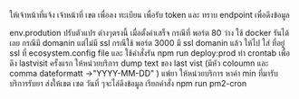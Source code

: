 ให้เจ้าหน้าที่แจ้ง เจ้าหน้าที่ เขต เพื่อลง ทะเบียน เพื่อรับ token และ ทราบ endpoint เพื่อดึงข้อมูล

env.prodution ปรับตัวแปร ต่างๆตรงนี้ 
เมื่อตั้งค่าเสร็จ
กรณีที่ พอร์ต 80 ว่าง ใช้ docker รันได้เลย กรณีมี domanin แต่ไม่มี ssl
กรณีใช้ พอร์ต 3000 มี ssl domanin แล้ว ให้ไป ใส่ ที่อยู่ ssl ที่ ecosystem.config file และ ใช้คำสั่งรัน npm run deploy:prod
ทำ crontab เพื่อดึง lastvisit  ครั้งแรก ให้หน่วยบริการ dump text ของ last vist  (มีหัว coloumn และ comma dateformatt ->"YYYY-MM-DD" ) 
แพ้ยา ให้หน่วยบริการ หาค่า min ที่มารับบริการรับยา ส่งให้เขต เซต วันที่ ๆจะไล่ดึงข้อมูล
เรียกคำสั่ง npm run pm2-cron
